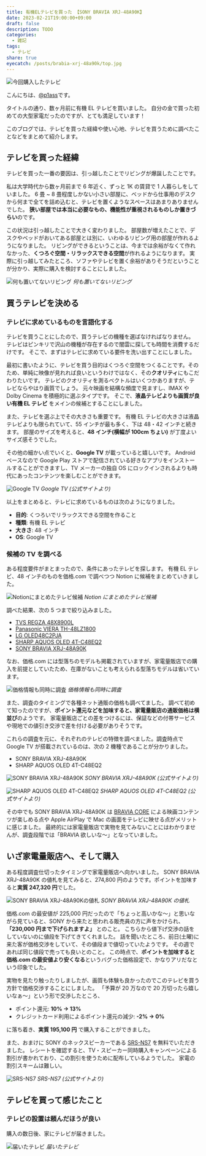 ```yaml
---
title: 有機ELテレビを買った 【SONY BRAVIA XRJ-48A90K】
date: 2023-02-21T19:00:00+09:00
draft: false
description: TODO
categories:
  - 雑記
tags:
  - テレビ
share: true
eyecatch: /posts/brabia-xrj-48a90k/top.jpg
---
```


![今回購入したテレビ](/posts/brabia-xrj-48a90k/top.jpg)

こんにちは、[@p1ass](https://twitter.com/p1ass)です。

タイトルの通り、数ヶ月前に有機 EL テレビを買いました。
自分の金で買った初めての大型家電だったのですが、とても満足しています！

このブログでは、テレビを買った経緯や使い心地、テレビを買うために調べたことなどをまとめて紹介します。

<!--more-->

## テレビを買った経緯

テレビを買った一番の要因は、引っ越したことでリビングが爆誕したことです。

私は大学時代から数ヶ月前まで 6 年近く、ずっと 1K の賃貸で 1 人暮らしをしていました。
6 畳 ~ 8 畳程度しかない小さい部屋に、ベッドから仕事用のデスクから何まで全てを詰め込むと、テレビを置くようなスペースはあまりありませんでした。
**狭い部屋では本当に必要なもの、機能性が重視されるものしか置きづらい**のです。

この状況は引っ越したことで大きく変わりました。
部屋数が増えたことで、デスクやベッドがおいてある部屋とは別に、いわゆるリビング用の部屋が作れるようになりました。
リビングができるということは、今までは余裕がなくて作れなかった、**くつろぐ空間・リラックスできる空間**が作れるようになります。
実際に引っ越してみたところ、ソファやテレビを置く余裕がありそうだということが分かり、実際に購入を検討することにしました。

![何も置いてないリビング](./living.jpg)
_何も置いてないリビング_

## 買うテレビを決める

### テレビに求めているものを言語化する

テレビを買うことにしたので、買うテレビの機種を選ばなければなりません。
テレビはピンキリで沢山の機種が存在するので闇雲に探しても時間を消費するだけです。
そこで、まずはテレビに求めている要件を洗い出すことにしました。

最初に書いたように、テレビを買う目的はくつろぐ空間をつくることです。そのため、単純に映像が見れれば良いというわけではなく、その**クオリティ**にもこだわりたいです。
テレビのクオリティを測るベクトルはいくつかありますが、テレビならやはり画質でしょう。
元々映画を結構な頻度で見ますし、IMAX や Dolby Cinema を積極的に選ぶタイプです。
そこで、**液晶テレビよりも画質が良い有機 EL テレビ** をメインの候補とすることにしました。

また、テレビを選ぶ上でその大きさも重要です。
有機 EL テレビの大きさは液晶テレビよりも限られていて、55 インチが最も多く、下は 48・42 インチと続きます。
部屋のサイズを考えると、**48 インチ(横幅が 100cm ちょい)** が丁度よいサイズ感そうでした。

その他の細かい点でいくと、**Google TV** が載っていると嬉しいです。
Android ベースなので Google Play ストアで配信されている好きなアプリをインストールすることができますし、TV メーカーの独自 OS にロックインされるよりも時代にあったコンテンツを楽しむことができます。

![Google TV](./google_tv.jpg)
_Google TV (公式サイトより)_

以上をまとめると、テレビに求めているものは次のようになりました。

- **目的**: くつろいでリラックスできる空間を作ること
- **種類**: 有機 EL テレビ
- **大きさ**: 48 インチ
- **OS**: Google TV

### 候補の TV を調べる

ある程度要件がまとまったので、条件にあったテレビを探します。
有機 EL テレビ、48 インチのものを価格.com で調べつつ Notion に候補をまとめていきました。

![Notionにまとめたテレビ候補](./tv_list.png)
_Notion にまとめたテレビ候補_

調べた結果、次の 5 つまで絞り込みました。

- [TVS REGZA 48X8900L](https://www.regza.com/tv/lineup/x8900l)
- [Panasonic VIERA TH-48LZ1800](https://panasonic.jp/viera/products/lz1800.html)
- [LG OLED48C2PJA](https://www.lg.com/jp/tv/lg-oled48c2pja)
- [SHARP AQUOS OLED 4T-C48EQ2](https://jp.sharp/aquos/products/eq1/?prod-variation=48v)
- [SONY BRAVIA XRJ-48A90K](https://www.sony.jp/bravia/products/XRJ-A90K/)

なお、価格.com には型落ちのモデルも掲載されていますが、家電量販店での購入を前提としていたため、在庫がないことも考えられる型落ちモデルは省いています。

![価格情報も同時に調査](./tv_list_price.png)
_価格情報も同時に調査_

また、調査のタイミングで各種ネット通販の価格も調べてました。
調べて初めて知ったのですが、**ポイント還元などを加味すると、家電量販店の通販価格は横並び**のようです。
家電量販店ごとの差をつけるには、保証などの付帯サービスや現地での値引き交渉で差を付ける必要がありそうです。

これらの調査を元に、それぞれのテレビの特徴を調べました。調査時点で Google TV が搭載されているのは、次の 2 機種であることが分かりました。

- SONY BRAVIA XRJ-48A90K
- SHARP AQUOS OLED 4T-C48EQ2

![SONY BRAVIA XRJ-48A90K](./bravia.jpeg)
_SONY BRAVIA XRJ-48A90K (公式サイトより)_

![SHARP AQUOS OLED 4T-C48EQ2](./sharp.jpeg)
_SHARP AQUOS OLED 4T-C48EQ2 (公式サイトより)_

その中でも SONY BRAVIA XRJ-48A90K は [BRAVIA CORE](https://www.sony.jp/bravia/bravia-core/) による映画コンテンツが楽しめる点や Apple AirPlay で Mac の画面をテレビに映せる点がメリットに感じました。
最終的には家電量販店で実物を見てみないことにはわかりませんが、調査段階では「BRAVIA 欲しいな〜」となっていました。

## いざ家電量販店へ、そして購入

ある程度調査仕切ったタイミングで家電量販店へ向かいました。
SONY BRAVIA XRJ-48A90K の値札を見てみると、274,800 円のようです。ポイントを加味すると**実質 247,320 円**でした。

![SONY BRAVIA XRJ-48A90Kの値札](./price_pop.jpg)
_SONY BRAVIA XRJ-48A90K の値札_

価格.com の最安値が 225,000 円だったので「ちょっと高いかな〜」と思いながら見ていると、SONY から来たと思われる販売員の方に声をかけられ、**「230,000 円まで下げられますよ」** とのこと。
こちらから値下げ交渉の話をしていないのに値段を下げてきてくれました。
話を聞いたところ、前日(土曜)に来た客が価格交渉をしていて、その値段まで値切っていたようです。
その週であれば同じ値段で売っても良いとのこと。
この時点で、**ポイントを加味すると価格.com の最安値より安くなる**というバグった価格設定で、かなりアリだなという印象でした。

実物を見たり触ったりしましたが、画質も体験も良かったのでこのテレビを買う方針で価格交渉することにしました。
「予算が 20 万なので 20 万切ったら嬉しいなぁ〜」という形で交渉したところ、

- ポイント還元: **10% → 13%**
- クレジットカード利用によるポイント還元の減少: **-2% → 0%**

に落ち着き、**実質 195,100 円** で購入することができました。

また、おまけに SONY のネックスピーカーである [SRS-NS7](https://www.sony.jp/active-speaker/products/SRS-NS7/) を無料でいただきました。
レシートを確認すると、TV・スピーカー同時購入キャンペーンによる割引が書かれており、この割引を使うために配布しているようでした。
家電の割引スキームは難しい。

![SRS-NS7](./SRS-NS7.jpeg)
_SRS-NS7 (公式サイトより)_

## テレビを買って感じたこと

### テレビの設置は頼んだほうが良い

購入の数日後、家にテレビが届きました。

![届いたテレビ](./tv_box.jpg)
_届いたテレビ_
